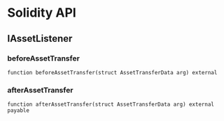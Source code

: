 # Solidity API

## IAssetListener

### beforeAssetTransfer

```solidity
function beforeAssetTransfer(struct AssetTransferData arg) external
```

### afterAssetTransfer

```solidity
function afterAssetTransfer(struct AssetTransferData arg) external payable
```

